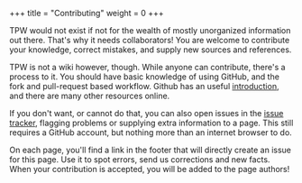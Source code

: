 +++
title = "Contributing"
weight = 0
+++

TPW would not exist if not for the wealth of mostly unorganized information out there. That's why it needs collaborators! You are welcome to contribute your knowledge, correct mistakes, and supply new sources and references.

TPW is not a wiki however, though. While anyone can contribute, there's a process to it. You should have basic knowledge of using GitHub, and the fork and pull-request based workflow.
Github has an useful [introduction][github-hello-world], and there are many other resources online.

If you don't want, or cannot do that, you can also open issues in the [issue tracker][issue-tracker], flagging problems or supplying extra information to a page. This still requires a GitHub account, but nothing more than an internet browser to do.

On each page, you'll find a link in the footer that will directly create an issue for this page. Use it to spot errors, send us corrections and new facts. When your contribution is accepted, you will be added to the page authors!


[github-hello-world]: //docs.github.com/en/get-started/quickstart/hello-world
[issue-tracker]: //github.com/k3rni/teczki-polskiego-wrestlingu/issues
